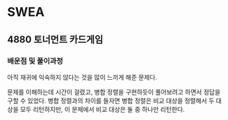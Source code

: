 # SWEA

## 4880 토너먼트 카드게임

### 배운점 및 풀이과정

아직 재귀에 익숙하지 않다는 것을 많이 느끼게 해준 문제다.

문제를 이해하는데 시간이 걸렸고, 병합 정렬을 구현하듯이 풀어보려고 하면서 정답을 구할 수 있었다. 병합 정렬과의 차이를 들자면 병합 정렬은 비교 대상을 정렬해서 두 대상을 모두 리턴하지만, 이 문제에서 비교 대상은 둘 중 하나만 리턴한다.

